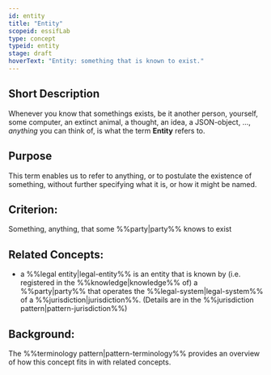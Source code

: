 ```yaml
---
id: entity
title: "Entity"
scopeid: essifLab
type: concept
typeid: entity
stage: draft
hoverText: "Entity: something that is known to exist."
---
```


## Short Description
Whenever you know that somethings exists, be it another person, yourself, some computer, an extinct animal, a thought, an idea, a JSON-object, ..., _anything_ you can think of, is what the term **Entity** refers to.

## Purpose
This term enables us to refer to anything, or to postulate the existence of something, without further specifying what it is, or how it might be named.

## Criterion:
Something, anything, that some %%party|party%% knows to exist

## Related Concepts:
- a %%legal entity|legal-entity%% is an entity that is known by (i.e. registered in the %%knowledge|knowledge%% of) a %%party|party%% that operates the %%legal-system|legal-system%% of a %%jurisdiction|jurisdiction%%. (Details are in the %%jurisdiction pattern|pattern-jurisdiction%%)

## Background:
The %%terminology pattern|pattern-terminology%% provides an overview of how this concept fits in with related concepts.
